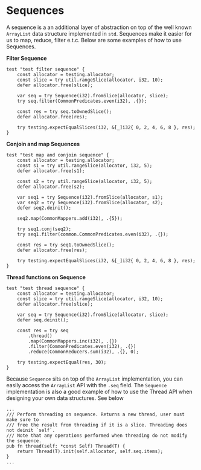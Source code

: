 # Sequences

A sequence is a an additional layer of abstraction on top of the well known `ArrayList` data structure implemented in `std`. Sequences make it easier for us to map, reduce, filter e.t.c. Below are some examples of how to use Sequences.

**Filter Sequence**

```zig
test "test filter sequence" {
    const allocator = testing.allocator;
    const slice = try util.rangeSlice(allocator, i32, 10);
    defer allocator.free(slice);

    var seq = try Sequence(i32).fromSlice(allocator, slice);
    try seq.filter(CommonPredicates.even(i32), .{});

    const res = try seq.toOwnedSlice();
    defer allocator.free(res);

    try testing.expectEqualSlices(i32, &[_]i32{ 0, 2, 4, 6, 8 }, res);
}
```

**Conjoin and map Sequences**

```zig
test "test map and conjoin sequence" {
    const allocator = testing.allocator;
    const s1 = try util.rangeSlice(allocator, i32, 5);
    defer allocator.free(s1);

    const s2 = try util.rangeSlice(allocator, i32, 5);
    defer allocator.free(s2);

    var seq1 = try Sequence(i32).fromSlice(allocator, s1);
    var seq2 = try Sequence(i32).fromSlice(allocator, s2);
    defer seq2.deinit();

    seq2.map(CommonMappers.add(i32), .{5});

    try seq1.conj(seq2);
    try seq1.filter(common.CommonPredicates.even(i32), .{});

    const res = try seq1.toOwnedSlice();
    defer allocator.free(res);

    try testing.expectEqualSlices(i32, &[_]i32{ 0, 2, 4, 6, 8 }, res);
}
```

**Thread functions on Sequence**

```zig
test "test thread sequence" {
    const allocator = testing.allocator;
    const slice = try util.rangeSlice(allocator, i32, 10);
    defer allocator.free(slice);

    var seq = try Sequence(i32).fromSlice(allocator, slice);
    defer seq.deinit();

    const res = try seq
        .thread()
        .map(CommonMappers.inc(i32), .{})
        .filter(CommonPredicates.even(i32), .{})
        .reduce(CommonReducers.sum(i32), .{}, 0);

    try testing.expectEqual(res, 30);
}
```

Because `Sequence` sits on top of the `ArrayList` implementation, you can easily access the `ArrayList` API with the `.seq` field. The `Sequence` implementation is also a good example of how to use the Thread API when designing your own data structures. See below

```zig
...
/// Perform threading on sequence. Returns a new thread, user must make sure to
/// free the result from threading if it is a slice. Threading does not deinit `self`.
/// Note that any operations performed when threading do not modify the sequence.
pub fn thread(self: *const Self) Thread(T) {
    return Thread(T).init(self.allocator, self.seq.items);
}
...
```
